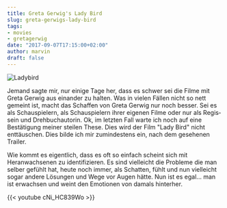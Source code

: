 ```yaml
---
title: Greta Gerwig's Lady Bird
slug: greta-gerwigs-lady-bird
tags:
- movies
- gretagerwig
date: "2017-09-07T17:15:00+02:00"
author: marvin
draft: false
---
```

![Ladybird](/images/ladybird.jpg)

Jemand sagte mir, nur einige Tage her, dass es schwer sei die Filme mit Greta Gerwig aus einander zu halten. Was in vielen Fällen nicht so nett gemeint ist, macht das Schaffen von Greta Gerwig nur noch besser. Sei es als Schauspielern, als Schauspielern ihrer eigenen Filme oder nur als Re­gis­sein und Drehbuchautorin. Ok, im letzten Fall warte ich noch auf eine Bestätigung meiner steilen These. Dies wird der Film "Lady Bird" nicht enttäuschen. Dies bilde ich mir zumindestens ein, nach dem gesehenen Trailer.

Wie kommt es eigentlich, dass es oft so einfach scheint sich mit Heranwachsenen zu identifizieren. Es sind vielleicht die Probleme die man selber gefühlt hat, heute noch immer, als Schatten, fühlt und nun vielleicht sogar andere Lösungen und Wege vor Augen hätte. Nun ist es egal... man ist erwachsen und weint den Emotionen von damals hinterher.

{{< youtube cNi_HC839Wo >}}